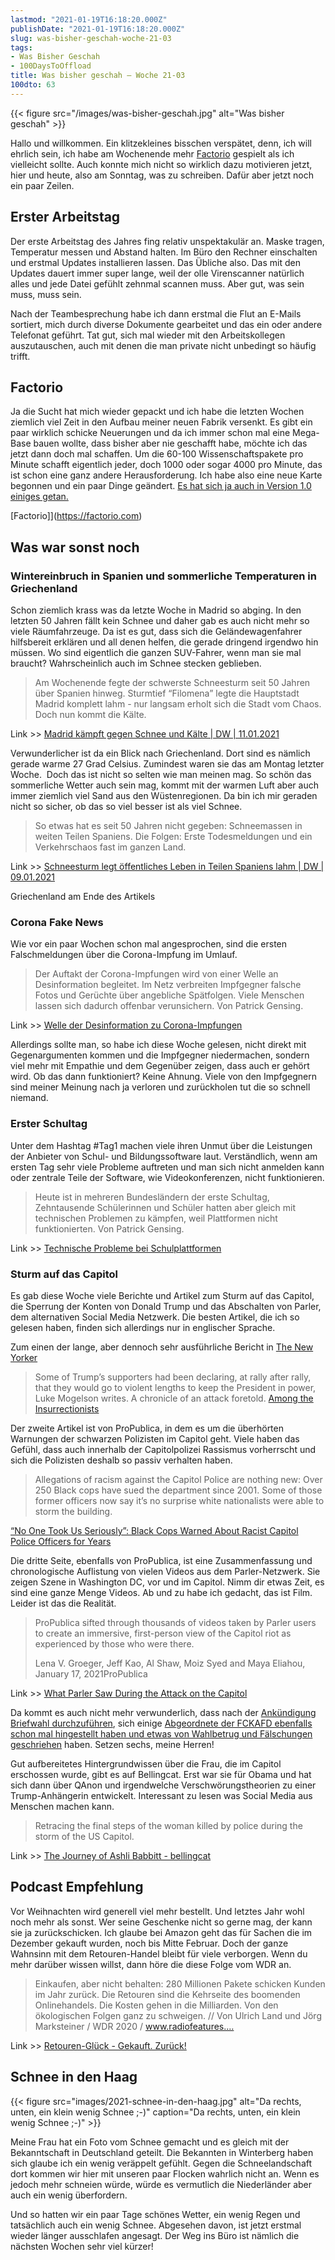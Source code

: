 ```yaml
---
lastmod: "2021-01-19T16:18:20.000Z"
publishDate: "2021-01-19T16:18:20.000Z"
slug: was-bisher-geschah-woche-21-03
tags:
- Was Bisher Geschah
- 100DaysToOffload
title: Was bisher geschah – Woche 21-03
100dto: 63
---
```


{{< figure src="/images/was-bisher-geschah.jpg" alt="Was bisher geschah" >}}

Hallo und willkommen. Ein klitzekleines bisschen verspätet, denn, ich will ehrlich sein, ich habe am Wochenende mehr [Factorio](https://factorio.com) gespielt als ich vielleicht sollte. Auch konnte mich nicht so wirklich dazu motivieren jetzt, hier und heute, also am Sonntag, was zu schreiben. Dafür aber jetzt noch ein paar Zeilen.  

## Erster Arbeitstag

Der erste Arbeitstag des Jahres fing relativ unspektakulär an. Maske tragen, Temperatur messen und Abstand halten. Im Büro den Rechner einschalten und erstmal Updates installieren lassen. Das Übliche also. Das mit den Updates dauert immer super lange, weil der olle Virenscanner natürlich alles und jede Datei gefühlt zehnmal scannen muss. Aber gut, was sein muss, muss sein.  

Nach der Teambesprechung habe ich dann erstmal die Flut an E-Mails sortiert, mich durch diverse Dokumente gearbeitet und das ein oder andere Telefonat geführt. Tat gut, sich mal wieder mit den Arbeitskollegen auszutauschen, auch mit denen die man private nicht unbedingt so häufig trifft. 

## Factorio

Ja die Sucht hat mich wieder gepackt und ich habe die letzten Wochen ziemlich viel Zeit in den Aufbau meiner neuen Fabrik versenkt. Es gibt ein paar wirklich schicke Neuerungen und da ich immer schon mal eine Mega-Base bauen wollte, dass bisher aber nie geschafft habe, möchte ich das jetzt dann doch mal schaffen. Um die 60-100 Wissenschaftspakete pro Minute schafft eigentlich jeder, doch 1000 oder sogar 4000 pro Minute, das ist schon eine ganz andere Herausforderung. Ich habe also eine neue Karte begonnen und ein paar Dinge geändert. [Es hat sich ja auch in Version 1.0 einiges getan. ](https://wiki.factorio.com/Version_history/1.0.0#1.0.0)

[Factorio]](https://factorio.com)

## Was war sonst noch

### Wintereinbruch in Spanien und sommerliche Temperaturen in Griechenland

Schon ziemlich krass was da letzte Woche in Madrid so abging. In den letzten 50 Jahren fällt kein Schnee und daher gab es auch nicht mehr so viele Räumfahrzeuge. Da ist es gut, dass sich die Geländewagenfahrer hilfsbereit erklären und all denen helfen, die gerade dringend irgendwo hin müssen. Wo sind eigentlich die ganzen SUV-Fahrer, wenn man sie mal braucht? Wahrscheinlich auch im Schnee stecken geblieben. 



> Am Wochenende fegte der schwerste Schneesturm seit 50 Jahren über Spanien hinweg. Sturmtief “Filomena” legte die Hauptstadt Madrid komplett lahm - nur langsam erholt sich die Stadt vom Chaos. Doch nun kommt die Kälte.

Link >> [Madrid kämpft gegen Schnee und Kälte | DW | 11.01.2021](https://www.dw.com/de/madrid-k%C3%A4mpft-gegen-schnee-und-k%C3%A4lte/g-56190430)

Verwunderlicher ist da ein Blick nach Griechenland. Dort sind es nämlich gerade warme 27 Grad Celsius. Zumindest waren sie das am Montag letzter Woche.  Doch das ist nicht so selten wie man meinen mag. So schön das sommerliche Wetter auch sein mag, kommt mit der warmen Luft aber auch immer ziemlich viel Sand aus den Wüstenregionen. Da bin ich mir geraden nicht so sicher, ob das so viel besser ist als viel Schnee.

> So etwas hat es seit 50 Jahren nicht gegeben: Schneemassen in weiten Teilen Spaniens. Die Folgen: Erste Todesmeldungen und ein Verkehrschaos fast im ganzen Land.

Link >> [Schneesturm legt öffentliches Leben in Teilen Spaniens lahm | DW | 09.01.2021](https://www.dw.com/de/schneesturm-legt-%C3%B6ffentliches-leben-in-teilen-spaniens-lahm/a-56178684)

Griechenland am Ende des Artikels

### Corona Fake News

Wie vor ein paar Wochen schon mal angesprochen, sind die ersten Falschmeldungen über die Corona-Impfung im Umlauf.

> Der Auftakt der Corona-Impfungen wird von einer Welle an Desinformation begleitet. Im Netz verbreiten Impfgegner falsche Fotos und Gerüchte über angebliche Spätfolgen. Viele Menschen lassen sich dadurch offenbar verunsichern. Von Patrick Gensing.

Link >> [Welle der Desinformation zu Corona-Impfungen](https://www.tagesschau.de/faktenfinder/impfen-fakenews-101.html)

Allerdings sollte man, so habe ich diese Woche gelesen, nicht direkt mit Gegenargumenten kommen und die Impfgegner niedermachen, sondern viel mehr mit Empathie und dem Gegenüber zeigen, dass auch er gehört wird. Ob das dann funktioniert? Keine Ahnung. Viele von den Impfgegnern sind meiner Meinung nach ja verloren und zurückholen tut die so schnell niemand. 

### Erster Schultag

Unter dem Hashtag #Tag1 machen viele ihren Unmut über die Leistungen der Anbieter von Schul- und Bildungssoftware laut. Verständlich, wenn am ersten Tag sehr viele Probleme auftreten und man sich nicht anmelden kann oder zentrale Teile der Software, wie Videokonferenzen, nicht funktionieren.

> Heute ist in mehreren Bundesländern der erste Schultag, Zehntausende Schülerinnen und Schüler hatten aber gleich mit technischen Problemen zu kämpfen, weil Plattformen nicht funktionierten. Von Patrick Gensing.

Link >> [Technische Probleme bei Schulplattformen](https://www.tagesschau.de/inland/homeschooling-iserv-moodle-101.html)

### Sturm auf das Capitol

Es gab diese Woche viele Berichte und Artikel zum Sturm auf das Capitol, die Sperrung der Konten von Donald Trump und das Abschalten von Parler, dem alternativen Social Media Netzwerk. Die besten Artikel, die ich so gelesen haben, finden sich allerdings nur in englischer Sprache.  

Zum einen der lange, aber dennoch sehr ausführliche Bericht in [The New Yorker](https://www.newyorker.com/magazine/2021/01/25/among-the-insurrectionists)

> Some of Trump’s supporters had been declaring, at rally after rally, that they would go to violent lengths to keep the President in power, Luke Mogelson writes. A chronicle of an attack foretold.
[Among the Insurrectionists](https://www.newyorker.com/magazine/2021/01/25/among-the-insurrectionists)

Der zweite Artikel ist von ProPublica, in dem es um die überhörten Warnungen der schwarzen Polizisten im Capitol geht. Viele haben das Gefühl, dass auch innerhalb der Capitolpolizei Rassismus vorherrscht und sich die Polizisten deshalb so passiv verhalten haben.

> Allegations of racism against the Capitol Police are nothing new: Over 250 Black cops have sued the department since 2001. Some of those former officers now say it’s no surprise white nationalists were able to storm the building.

[“No One Took Us Seriously”: Black Cops Warned About Racist Capitol Police Officers for Years](https://www.propublica.org/article/no-one-took-us-seriously-black-cops-warned-about-racist-capitol-police-officers-for-years)

Die dritte Seite, ebenfalls von ProPublica, ist eine Zusammenfassung und chronologische Auflistung von vielen Videos aus dem Parler-Netzwerk. Sie zeigen Szene in Washington DC, vor und im Capitol. Nimm dir etwas Zeit, es sind eine ganze Menge Videos. Ab und zu habe ich gedacht, das ist Film. Leider ist das die Realität.

> ProPublica sifted through thousands of videos taken by Parler users to create an immersive, first-person view of the Capitol riot as experienced by those who were there.
> 
> Lena V. Groeger, Jeff Kao, Al Shaw, Moiz Syed and Maya Eliahou, January 17, 2021ProPublica

Link >> [What Parler Saw During the Attack on the Capitol](https://projects.propublica.org/parler-capitol-videos/)

Da kommt es auch nicht mehr verwunderlich, dass nach der [Ankündigung Briefwahl durchzuführen](https://www.tagesschau.de/investigativ/kontraste/usa-afd-wahlbetrug-101.html), sich einige [Abgeordnete der FCKAFD ebenfalls schon mal hingestellt haben und etwas von Wahlbetrug und Fälschungen geschriehen](https://www.derwesten.de/politik/afd-donald-trump-einfallstor-der-manipulation-beatric-von-storch-briefwahl-usa-manipulation-gefaelscht-unterlagen-id231335816.html) haben. Setzen sechs, meine Herren!

Gut aufbereitetes Hintergrundwissen über die Frau, die im Capitol erschossen wurde, gibt es auf Bellingcat. Erst war sie für Obama und hat sich dann über QAnon und irgendwelche Verschwörungstheorien zu einer Trump-Anhängerin entwickelt. Interessant zu lesen was Social Media aus Menschen machen kann.

> Retracing the final steps of the woman killed by police during the storm of the US Capitol.

Link >> [The Journey of Ashli Babbitt - bellingcat](https://www.bellingcat.com/news/2021/01/08/the-journey-of-ashli-babbitt/)

## Podcast Empfehlung

Vor Weihnachten wird generell viel mehr bestellt. Und letztes Jahr wohl noch mehr als sonst. Wer seine Geschenke nicht so gerne mag, der kann sie ja zurückschicken. Ich glaube bei Amazon geht das für Sachen die im Dezember gekauft wurden, noch bis Mitte Februar. Doch der ganze Wahnsinn mit dem Retouren-Handel bleibt für viele verborgen. Wenn du mehr darüber wissen willst, dann höre die diese Folge vom WDR an. 

> Einkaufen, aber nicht behalten: 280 Millionen Pakete schicken Kunden im Jahr zurück. Die Retouren sind die Kehrseite des boomenden Onlinehandels. Die Kosten gehen in die Milliarden. Von den ökologischen Folgen ganz zu schweigen. // Von Ulrich Land und Jörg Marksteiner / WDR 2020 / www.radiofeatures.…

Link >> [Retouren-Glück - Gekauft. Zurück!](https://www1.wdr.de/mediathek/audio/wdr5/wdr5-dok5-das-feature/audio-retouren-glueck---gekauft-zurueck-100.html)

## Schnee in den Haag

{{< figure src="images/2021-schnee-in-den-haag.jpg" alt="Da rechts, unten, ein klein wenig Schnee ;-)" caption="Da rechts, unten, ein klein wenig Schnee ;-)" >}}

Meine Frau hat ein Foto vom Schnee gemacht und es gleich mit der Bekanntschaft in Deutschland geteilt. Die Bekannten in Winterberg haben sich glaube ich ein wenig veräppelt gefühlt. Gegen die Schneelandschaft dort kommen wir hier mit unseren paar Flocken wahrlich nicht an. Wenn es jedoch mehr schneien würde, würde es vermutlich die Niederländer aber auch ein wenig überfordern. 

Und so hatten wir ein paar Tage schönes Wetter, ein wenig Regen und tatsächlich auch ein wenig Schnee. Abgesehen davon, ist jetzt erstmal wieder länger ausschlafen angesagt. Der Weg ins Büro ist nämlich die nächsten Wochen sehr viel kürzer!
